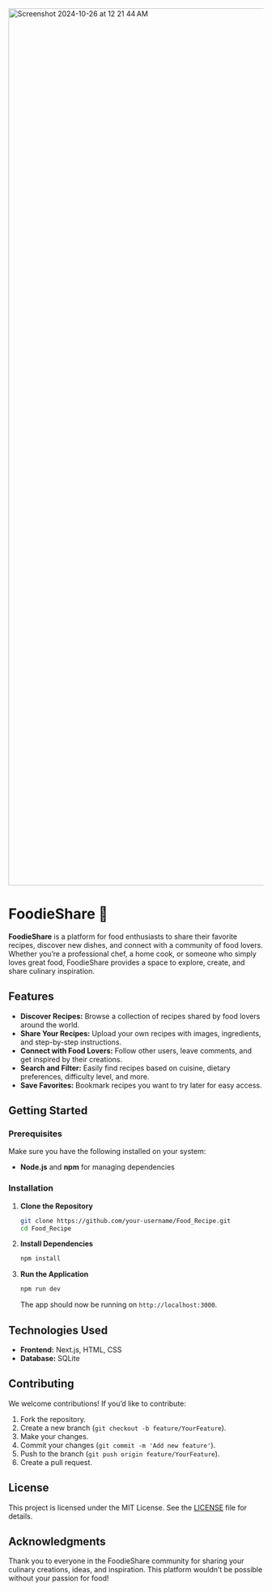 <img width="1728" alt="Screenshot 2024-10-26 at 12 21 44 AM" src="https://github.com/user-attachments/assets/11675950-2c6c-4b3d-bf56-006da87a5287">

# FoodieShare 🍲 

**FoodieShare** is a platform for food enthusiasts to share their favorite recipes, discover new dishes, and connect with a community of food lovers. Whether you’re a professional chef, a home cook, or someone who simply loves great food, FoodieShare provides a space to explore, create, and share culinary inspiration.

## Features
- **Discover Recipes:** Browse a collection of recipes shared by food lovers around the world.
- **Share Your Recipes:** Upload your own recipes with images, ingredients, and step-by-step instructions.
- **Connect with Food Lovers:** Follow other users, leave comments, and get inspired by their creations.
- **Search and Filter:** Easily find recipes based on cuisine, dietary preferences, difficulty level, and more.
- **Save Favorites:** Bookmark recipes you want to try later for easy access.
  
## Getting Started

### Prerequisites
Make sure you have the following installed on your system:
- **Node.js** and **npm** for managing dependencies
  
### Installation

1. **Clone the Repository**
    ```bash
    git clone https://github.com/your-username/Food_Recipe.git
    cd Food_Recipe
    ```

2. **Install Dependencies**
    ```bash
    npm install
    ```

4. **Run the Application**
    ```bash
    npm run dev
    ```
   The app should now be running on `http://localhost:3000`.


## Technologies Used

- **Frontend:** Next.js, HTML, CSS
- **Database:** SQLite
  
## Contributing

We welcome contributions! If you’d like to contribute:
1. Fork the repository.
2. Create a new branch (`git checkout -b feature/YourFeature`).
3. Make your changes.
4. Commit your changes (`git commit -m 'Add new feature'`).
5. Push to the branch (`git push origin feature/YourFeature`).
6. Create a pull request.

## License

This project is licensed under the MIT License. See the [LICENSE](LICENSE) file for details.

## Acknowledgments

Thank you to everyone in the FoodieShare community for sharing your culinary creations, ideas, and inspiration. This platform wouldn’t be possible without your passion for food!
